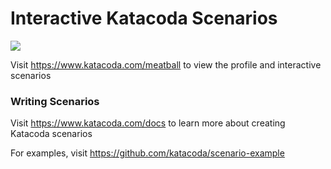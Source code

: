 # Interactive Katacoda Scenarios

[![](http://shields.katacoda.com/katacoda/meatball/count.svg)](https://www.katacoda.com/meatball "Get your profile on Katacoda.com")

Visit https://www.katacoda.com/meatball to view the profile and interactive scenarios

### Writing Scenarios
Visit https://www.katacoda.com/docs to learn more about creating Katacoda scenarios

For examples, visit https://github.com/katacoda/scenario-example
